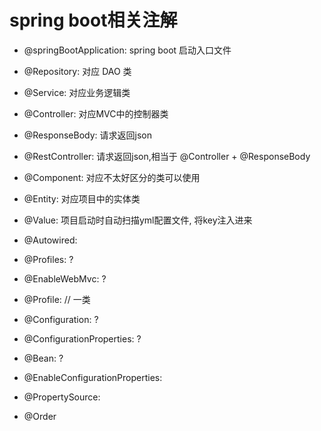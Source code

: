 # spring boot相关注解
- @springBootApplication: spring boot 启动入口文件
- @Repository: 对应 DAO 类
- @Service: 对应业务逻辑类
- @Controller: 对应MVC中的控制器类
- @ResponseBody: 请求返回json
- @RestController: 请求返回json,相当于 @Controller + @ResponseBody
- @Component: 对应不太好区分的类可以使用
- @Entity: 对应项目中的实体类
- @Value: 项目启动时自动扫描yml配置文件, 将key注入进来
- @Autowired: 

- @Profiles: ?
- @EnableWebMvc: ?
- @Profile:
// 一类
- @Configuration: ?
- @ConfigurationProperties: ?
- @Bean: ?
- @EnableConfigurationProperties:
- @PropertySource: 
- @Order